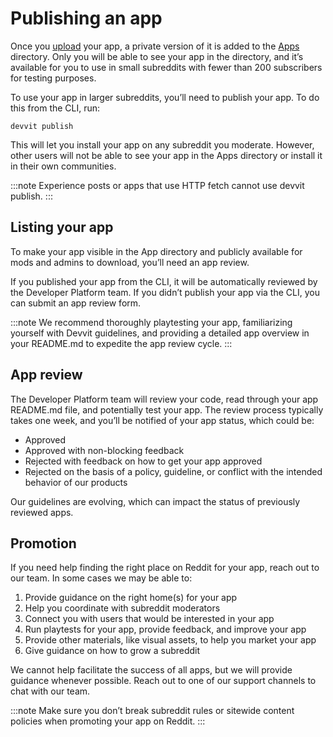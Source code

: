 # Publishing an app

Once you [upload](./dev_guide.mdx#7upload) your app, a private version of it is added to the [Apps](https://developers.reddit.com/apps) directory. Only you will be able to see your app in the directory, and it’s available for you to use in small subreddits with fewer than 200 subscribers for testing purposes.

To use your app in larger subreddits, you’ll need to publish your app. To do this from the CLI, run:

```
devvit publish
```

This will let you install your app on any subreddit you moderate. However, other users will not be able to see your app in the Apps directory or install it in their own communities.

:::note
Experience posts or apps that use HTTP fetch cannot use devvit publish.
:::

## Listing your app

To make your app visible in the App directory and publicly available for mods and admins to download, you’ll need an app review.

If you published your app from the CLI, it will be automatically reviewed by the Developer Platform team. If you didn’t publish your app via the CLI, you can submit an app review form.

:::note
We recommend thoroughly playtesting your app, familiarizing yourself with Devvit guidelines, and providing a detailed app overview in your README.md to expedite the app review cycle.
:::

## App review

The Developer Platform team will review your code, read through your app README.md file, and potentially test your app. The review process typically takes one week, and you’ll be notified of your app status, which could be:

- Approved
- Approved with non-blocking feedback
- Rejected with feedback on how to get your app approved
- Rejected on the basis of a policy, guideline, or conflict with the intended behavior of our products

Our guidelines are evolving, which can impact the status of previously reviewed apps.

## Promotion

If you need help finding the right place on Reddit for your app, reach out to our team. In some cases we may be able to:

1. Provide guidance on the right home(s) for your app
2. Help you coordinate with subreddit moderators
3. Connect you with users that would be interested in your app
4. Run playtests for your app, provide feedback, and improve your app
5. Provide other materials, like visual assets, to help you market your app
6. Give guidance on how to grow a subreddit

We cannot help facilitate the success of all apps, but we will provide guidance whenever possible. Reach out to one of our support channels to chat with our team.

:::note
Make sure you don’t break subreddit rules or sitewide content policies when promoting your app on Reddit.
:::
